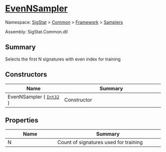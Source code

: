 # [EvenNSampler](./EvenNSampler.md)

Namespace: [SigStat]() > [Common](./../../README.md) > [Framework]() > [Samplers](./README.md)

Assembly: SigStat.Common.dll

## Summary
Selects the first N signatures with even index for training

## Constructors

| Name<span><div><a href="#"><img width=225></a></div></span> | Summary<div><a href="#"><img width=525></a></div> | 
| --- | --- | 
| EvenNSampler ( [`Int32`](https://docs.microsoft.com/en-us/dotnet/api/System.Int32) ) | Constructor | 


## Properties

| Name<span><div><a href="#"><img width=225></a></div></span> | Summary<div><a href="#"><img width=525></a></div> | 
| --- | --- | 
| N | Count of signatures used for training | 


